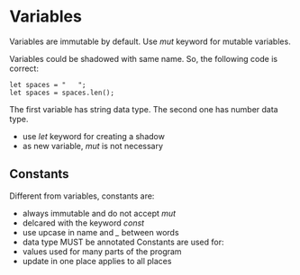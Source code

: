 # Variables
Variables are immutable by default.
Use *mut* keyword for mutable variables.

Variables could be shadowed with same name.
So, the following code is correct:
```
let spaces = "   ";
let spaces = spaces.len();
```
The first variable has string data type.
The second one has number data type.
* use *let* keyword for creating a shadow
* as new variable, *mut* is not necessary

## Constants
Different from variables, constants are:
* always immutable and do not accept *mut*
* delcared with the keyword *const*
* use upcase in name and *_* between words
* data type MUST be annotated
Constants are used for:
* values used for many parts of the program
* update in one place applies to all places